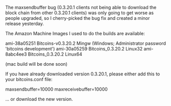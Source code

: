 The maxsendbuffer bug (0.3.20.1 clients not being able to download the block chain from other 0.3.20.1 clients) was only going to get
worse as people upgraded, so I cherry-picked the bug fix and created a minor release yesterday.

The Amazon Machine Images I used to do the builds are available:

  ami-38a05251   Bitcoins-v0.3.20.2 Mingw    (Windows; Administrator password 'bitcoins development')
  ami-30a05259   Bitcoins_0.3.20.2 Linux32
  ami-8abc4ee3   Bitcoins_0.3.20.2 Linux64

(mac build will be done soon)

If you have already downloaded version 0.3.20.1, please either add this to your bitcoins.conf file:

  maxsendbuffer=10000
  maxreceivebuffer=10000

... or download the new version.
